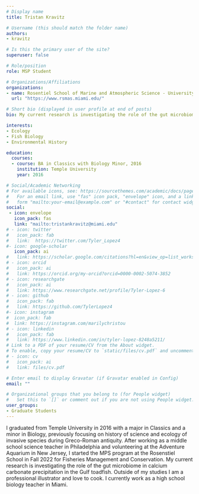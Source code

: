 ```yaml
---
# Display name
title: Tristan Kravitz

# Username (this should match the folder name)
authors:
- kravitz

# Is this the primary user of the site?
superuser: false

# Role/position
role: MSP Student

# Organizations/Affiliations
organizations:
- name: Rosentiel School of Marine and Atmospheric Science - University of Miami
  url: "https://www.rsmas.miami.edu/"

# Short bio (displayed in user profile at end of posts)
bio: My current research is investigating the role of the gut microbiome in calcium carbonate precipitation in the Gulf toadfish.

interests:
- Ecology
- Fish Biology
- Environmental History

education:
  courses:
  - course: BA in Classics with Biology Minor, 2016
    institution: Temple University
    year: 2016

# Social/Academic Networking
# For available icons, see: https://sourcethemes.com/academic/docs/page-builder/#icons
#   For an email link, use "fas" icon pack, "envelope" icon, and a link in the
#   form "mailto:your-email@example.com" or "#contact" for contact widget.
social:
 - icon: envelope
   icon_pack: fas
   link: "mailto:tristankravitz@miami.edu"
# - icon: twitter
#   icon_pack: fab
#   link:  https://twitter.com/Tyler_Lopez4
#- icon: google-scholar
   icon_pack: ai
#   link: https://scholar.google.com/citations?hl=en&view_op=list_works&gmla=AJsN-F771mQ6bV7YlSHWuZR3vjQJoGuXgK2FsASN1yGfLV5Phs5Gjt4J6Vkp2Fee1JMqgyuI2UwYfgDj-fDF4amJ9SfMz4kLrw&user=idhsWzwAAAAJ
# - icon: orcid
#   icon_pack: ai
#   link: https://orcid.org/my-orcid?orcid=0000-0002-5074-3852
# - icon: researchgate
#   icon_pack: ai
#   link: https://www.researchgate.net/profile/Tyler-Lopez-6
# - icon: github
#   icon_pack: fab
#   link: https://github.com/TylerLopez4
#- icon: instagram
#  icon_pack: fab
#  link: https://instagram.com/marilychristou
# - icon: linkedin
#   icon_pack: fab
#   link: https://www.linkedin.com/in/tyler-lopez-8248a5211/
# Link to a PDF of your resume/CV from the About widget.
# To enable, copy your resume/CV to `static/files/cv.pdf` and uncomment the lines below.
# - icon: cv
#   icon_pack: ai
#   link: files/cv.pdf

# Enter email to display Gravatar (if Gravatar enabled in Config)
email: ""

# Organizational groups that you belong to (for People widget)
#   Set this to `[]` or comment out if you are not using People widget.
user_groups:
- Graduate Students
---
```


I graduated from Temple University in 2016 with a major in Classics and a minor in Biology, previously focusing on history of science and ecology of invasive species during Greco-Roman antiquity. After working as a middle school science teacher in Philadelphia and volunteering at the Adventure Aquarium in New Jersey, I started the MPS program at the Rosenstiel School in Fall 2022 for Fisheries Management and Conservation. My current research is investigating the role of the gut microbiome in calcium carbonate precipitation in the Gulf toadfish. Outside of my studies I am a professional illustrator and love to cook. I currently work as a high school biology teacher in Miami.
